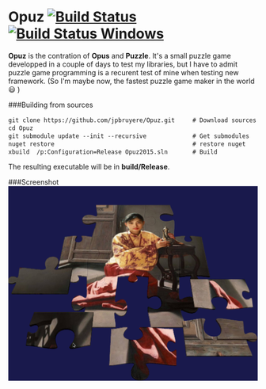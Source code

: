 Opuz   [![Build Status](https://travis-ci.org/jpbruyere/Chess.svg?branch=master)](https://travis-ci.org/jpbruyere/Chess) [![Build Status Windows](https://ci.appveyor.com/api/projects/status/j387lo59vnov8jbc?svg=true)](https://ci.appveyor.com/project/jpbruyere/Opuz)
=====
**Opuz** is the contration of **Opus** and **Puzzle**. It's a small puzzle game developped in a couple of days to test my libraries, but I have to admit puzzle game programming is a recurent test of mine when testing new framework.
(So I'm maybe now, the fastest puzzle game maker in the world :smiley: )


###Building from sources
```
git clone https://github.com/jpbruyere/Opuz.git   	# Download sources
cd Opuz
git submodule update --init --recursive             # Get submodules
nuget restore										# restore nuget
xbuild  /p:Configuration=Release Opuz2015.sln       # Build
```
The resulting executable will be in **build/Release**.


###Screenshot
![Opuz](/Screenshot.png?raw=true "Opuz")


